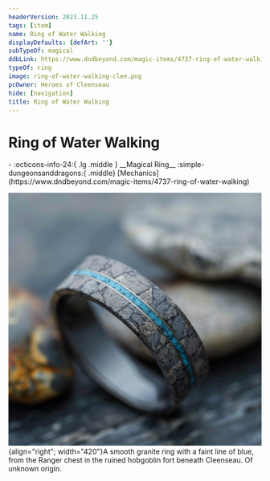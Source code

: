 ```yaml
---
headerVersion: 2023.11.25
tags: [item]
name: Ring of Water Walking
displayDefaults: {defArt: ''}
subTypeOf: magical
ddbLink: https://www.dndbeyond.com/magic-items/4737-ring-of-water-walking
typeOf: ring
image: ring-of-water-walking-clee.png
pcOwner: Heroes of Cleenseau
hide: [navigation]
title: Ring of Water Walking
---
```

# Ring of Water Walking
<div class="grid cards ext-narrow-margin ext-one-column" markdown>
- :octicons-info-24:{ .lg .middle } __Magical Ring__  
    :simple-dungeonsanddragons:{ .middle} [Mechanics](https://www.dndbeyond.com/magic-items/4737-ring-of-water-walking) 
</div>


![Ring of Water Walking Clee](../../../assets/ring-of-water-walking-clee.png){align="right"; width="420"}A smooth granite ring with a faint line of blue, from the Ranger chest in the ruined hobgoblin fort beneath Cleenseau. Of unknown origin.
